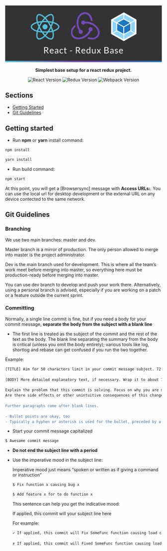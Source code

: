 <!-- Title -->
[![React Redux Base](/.gh-assets/header.jpg)](https://github.com/fviazzi/react-redux-base)

<!-- Header -->
<p align="center">
	<b></b>
	<b>Simplest base setup for a react redux project.</b>
	<br />
</p>

<!-- Badges -->
<p align="center">
	<!-- React -->
	<img alt="React Version" longdesc="Current React Version" src="https://img.shields.io/badge/react-v16.14.0-61DBFB" />
	<!-- React Redux -->
	<img alt="Redux Version" longdesc="Current Redux Version" src="https://img.shields.io/badge/react--redux-v7.2-764abc" />
	<!-- WEbpack -->
	<img alt="Webpack Version" longdesc="Current Webpack Version" src="https://img.shields.io/badge/webpack-v5.2.0-1c78c0" />
</p>

<!-- Body -->
## Sections

- [Getting Started](#getting-started)
- [Git Guidelines](#git-guidelines)

## Getting started

- Run <b>npm</b> or <b>yarn</b> install command:

```sh
npm install
```

```sh
yarn install
```

- Run build command:

```sh
npm start
```

At this point, you will get a [Browsersync] message with <b>Access URLs:</b>. You can use the local url for desktop development or the external URL on any device contected to the same network.

## Git Guidelines

### Branching

We use two main branches: master and dev.

Master branch is a mirror of production. The only person allowed to merge into master is the project administrator.

Dev is the main branch used for development. This is where all the team’s work meet before merging into master, so everything here must be production-ready before merging into master.

You can use dev branch to develop and push your work there. Alternatively, using a personal branch is advised, especially if you are working on a patch or a feature outside the current sprint.

### Committing

Normally, a single line commit is fine, but if you need a body for your commit message, <b>separate the body from the subject with a blank line</b>

* The first line is treated as the subject of the commit and the rest of the text as the body. The blank line separating the summary from the body is critical (unless you omit the body entirely); various tools like log, shortlog and rebase can get confused if you run the two together.

Example:

```sh
[TITLE] Aim for 50 characters limit in your commit message subject. 72 is the hard limit.

[BODY] More detailed explanatory text, if necessary. Wrap it to about 72 characters or so.

Explain the problem that this commit is solving. Focus on why you are making this change as opposed to how (the code explains that).
Are there side effects or other unintuitive consequences of this change? Here's the place to explain them.

Further paragraphs come after blank lines.

- Bullet points are okay, too
- Typically a hyphen or asterisk is used for the bullet, preceded by a single space, with blank lines in between, but conventions vary here
```

* Start your commit message capitalized
```sh
$ Awesome commit message
```

* <b>Do not end the subject line with a period</b>

* Use the imperative mood in the subject line:

	Imperative mood just means “spoken or written as if giving a command or instruction”

	```sh
	$ Fix function x causing bug x
	```

	```sh
	$ Add feature x for to do function x
	```

	This sentence can help you get the indicative mood:

	If applied, this commit will your subject line here

	For example:

	```diff
	✓ If applied, this commit will Fix SomeFunc function causing load crash

	✗ If applied, this commit will Fixed SomeFunc function causing load crash
	```